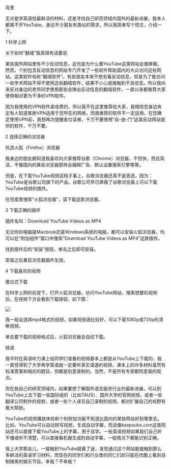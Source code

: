 背景

无论是学英语找最鲜活的材料，还是寻找自己研究领域内国外的最新进展，我本人都离不开YouTube。身边不少朋友有类似的需求，所以我简单写个短文，介绍一下。

1 科学上网

关于如何“翻墙”我真得有话要说

某些国外网站里有不少反动信息，这也是为什么像YouTube这类网站会被屏蔽。然而，个别包含反动信息的网站专门开发了一些软件帮助国内的大众访问这些网站，这类软件俗称“翻墙软件”。有些朋友本来不想去看反动信息，但是为了能访问一些学术网站不得不使用这些翻墙软件，结果不小心就接触到不良信息。所以我向来反对身边的老师同学使用那些会弹出反动信息的翻墙软件，一直以来都推荐大家使用相对更为干净的VPN软件。

因为我使用的VPN软件是收费的，所以我不在这里推荐给大家，我相信您身边肯定有人知道某款VPN适用于您所在的网络，而我推荐的软件不一定适用。在您确定使用VPN前，我想再次提醒各位读者，千万不要使用“自-由-门”这类反动网站提供的软件，千万不要。

2 选择正确的浏览器

优选火狐（Firefox）浏览器

我身边的朋友都知道我喜欢向大家推荐谷歌（Chrome）浏览器，不但快，而且简洁，不像国内的某些浏览器那样会捆绑广告、默认设置搜索引擎等等。

但是，在下载YouTube视频这档子事上，谷歌浏览器还真不是首选，因为：YouTube是谷歌公司旗下的产品。谷歌公司早已屏蔽了谷歌浏览器上可以下载YouTube视频的插件。

在百度里搜索“火狐浏览器”，请下载这款浏览器。

3 下载正确的插件

插件名叫：Download YouTube Videos as MP4

无论你的电脑是Macbook还是Windows系统的电脑，都可以安装火狐浏览器，均可以在“附加组件”窗口中搜索“Download YouTube Videos as MP4”这款插件。

找到插件后的“安装”按钮，单击之后即可安装。

安装之后重启浏览器插件生效。

4 下载喜欢的视频

傻瓜式下载

在科学上网的前提下，打开火狐浏览器，访问YouTube网站，搜索想要的视频后，在视频下方会看到下载按钮，如下图：

![](Pics/D-1.png)


我一般会选择mp4格式的视频，如果视频源比较好，可以下载1080p或720p的清晰视频。

单击要下载的视频格式后，火狐浏览器会自动下载。

结语

我平时在英语听力课上给同学们准备的视频基本上都是从YouTube上下载的，我一直觉得到了大学再学英语就一定要听真实语速的视频，课本上的许多材料虽然有标准答案和相应的题目，但都是刻意录制的。当然，不是所有专家都同意我的观点。

而在我自己的研究领域内，如果要想了解国外语言服务行业的最新进展，可以到YouTube上去下载一些国际组织（比如TAUS）、国外大学的官网视频，或者一些翻译公司制作的视频，或者一些个人译员自己录制的视频，都对扩展自己的视野有极大帮助。

YouTube的视频播放体验和个别附加功能不知道比国内的某些网站好到哪里去。比如，YouTube可以自动转写视频，生成自动字幕，而且像keepsubs.com这类网站还可以直接下载YouTube上的字幕，用于自学。一些英语视频如果我们自己听不懂或听不清楚，可以直接看机器生成的自动字幕，一般情况下都能识别正确。

我上大学那会儿，一接触到YouTube就着了迷，发现通过这个网站能接触到那么多鲜活的英语学习材料，而现在的同学们和行业里的同仁们却只能在优酷上看到自制搞笑的娱乐节目。幸哉？不幸哉？

